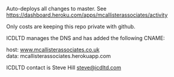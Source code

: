 Auto-deploys all changes to master.
See https://dashboard.heroku.com/apps/mcallisterassociates/activity

Only costs are keeping this repo private with github.

ICDLTD manages the DNS and has added the following CNAME:

host: www.mcallisterassociates.co.uk    
data: mcallisterassociates.herokuapp.com

ICDLTD contact is Steve Hill steve@icdltd.com
